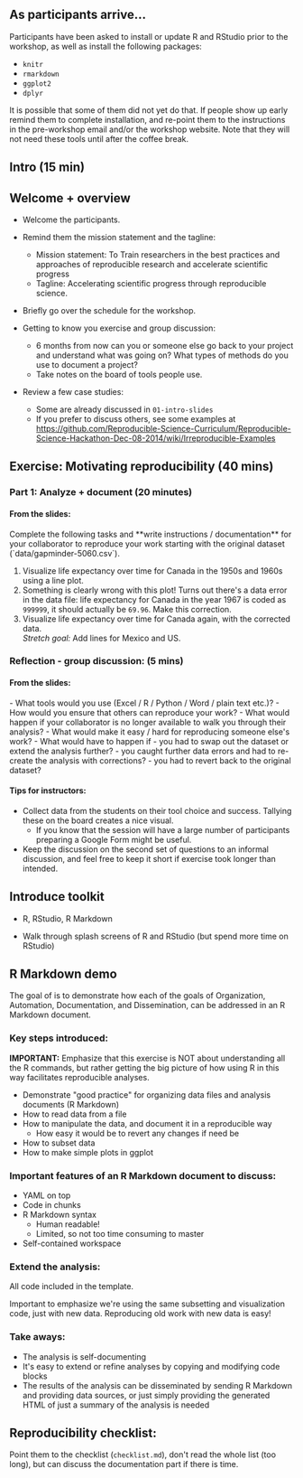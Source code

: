 
## As participants arrive...

Participants have been asked to install or update R and RStudio prior to the workshop,
as well as install the following packages:

- `knitr`
- `rmarkdown`
- `ggplot2`
- `dplyr`

It is possible that some of them did not yet do that. If people show up early remind
them to complete installation, and re-point them to the instructions in the
pre-workshop email and/or the workshop website. Note that they will not need these tools until after the coffee break. 


## Intro (15 min)

## Welcome + overview

- Welcome the participants.

- Remind them the mission statement and the tagline:
    - Mission statement: To Train researchers in the best practices and approaches of reproducible research and accelerate scientific progress
    - Tagline: Accelerating scientific progress through reproducible science.

- Briefly go over the schedule for the workshop.

- Getting to know you exercise and group discussion:
   - 6 months from now can you or someone else go back to your project and understand what was going on? What types of methods do you use to document a project?
   - Take notes on the board of tools people use.

- Review a few case studies:
    - Some are already discussed in `01-intro-slides`
    - If you prefer to discuss others, see some examples at https://github.com/Reproducible-Science-Curriculum/Reproducible-Science-Hackathon-Dec-08-2014/wiki/Irreproducible-Examples

## Exercise: Motivating reproducibility (40 mins)

### Part 1: Analyze + document (20 minutes)

#### From the slides:

<div class="boxed">
Complete the following tasks and **write instructions /
documentation** for your collaborator to reproduce your work starting with the
original dataset (`data/gapminder-5060.csv`).

1. Visualize life expectancy over time for Canada in the 1950s and 1960s using
a line plot.
2. Something is clearly wrong with this plot! Turns out there's a data error
in the data file: life expectancy for Canada in the year 1967 is coded
as `999999`, it should actually be `69.96`. Make this correction.
3. Visualize life expectancy over time for Canada again, with the corrected
data.<br>
*Stretch goal:* Add lines for Mexico and US.
</div>

### Reflection - group discussion: (5 mins)

#### From the slides:

<div class="boxed">
- What tools would you use (Excel / R / Python / Word / plain text etc.)?
- How would you ensure that others can reproduce your work?
- What would happen if your collaborator is no longer available to walk you through
their analysis?
- What would make it easy / hard for reproducing someone else's work?
- What would have to happen if
    - you had to swap out the dataset or extend the analysis further?
    - you caught further data errors and had to re-create the analysis
    with corrections?
    - you had to revert back to the original dataset?
</div>

#### Tips for instructors:

- Collect data from the students on their tool choice and success. Tallying these
on the board creates a nice visual.
    - If you know that the session will have a large number of participants preparing a
    Google Form might be useful.
- Keep the discussion on the second set of questions to an informal discussion, and
feel free to keep it short if exercise took longer than intended.


## Introduce toolkit

- R, RStudio, R Markdown

- Walk through splash screens of R and RStudio (but spend more time on RStudio)

## R Markdown demo

The goal of is to demonstrate how each of the goals of Organization, Automation, Documentation, and Dissemination, can be addressed in an R Markdown document.

### Key steps introduced:

**IMPORTANT:** Emphasize that this exercise is NOT about understanding all the R commands,
but rather getting the big picture of how using R in this way facilitates reproducible
analyses.

- Demonstrate "good practice" for organizing data files and analysis
documents (R Markdown)
- How to read data from a file
- How to manipulate the data, and document it in a reproducible way
    - How easy it would be to revert any changes if need be
- How to subset data
- How to make simple plots in ggplot

### Important features of an R Markdown document to discuss:

- YAML on top
- Code in chunks
- R Markdown syntax
    - Human readable!
    - Limited, so not too time consuming to master
- Self-contained workspace

### Extend the analysis:

All code included in the template.

Important to emphasize we're using the same subsetting and visualization code,
just with new data. Reproducing old work with new data is easy!

### Take aways:

- The analysis is self-documenting
- It's easy to extend or refine analyses by copying and modifying code blocks
- The results of the analysis can be disseminated by sending R Markdown and
providing data sources, or just simply providing the generated HTML of just
a summary of the analysis is needed

## Reproducibility checklist:

Point them to the checklist (`checklist.md`), don't read the whole list (too long), but can
discuss the documentation part if there is time.
